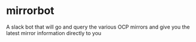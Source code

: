 # mirrorbot
A slack bot that will go and query the various OCP mirrors and give you the latest mirror information directly to you
